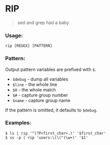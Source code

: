 # RIP

> sed and grep had a baby

### Usage:
```
rip [REGEX] [PATTERN]
```

### Pattern:

Output pattern variables are prefixed with `$`.

* `$debug` - dump all variables
* `$line` - the whole line
* `$0` - the whole match
* `$#` - capture group number
* `$name` - capture group name

If the pattern is omitted, it defaults to `$debug`.

### Examples:

```
$ ls | rip '^(?P<first_char>.)' '$first_char'
$ ss -p | rip 'users:\(\("(\w+)' '$1'
```
